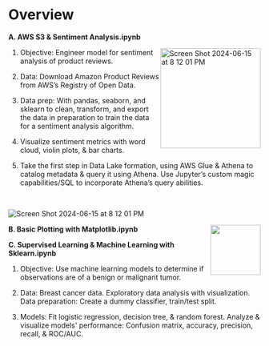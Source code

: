# Overview

**A. AWS S3 & Sentiment Analysis.ipynb** 

<img align="right" src="https://github.com/catherman/Data-Science-Miscellaneous/assets/43255276/818bbb6c-8907-4a46-aa48-a37db70d494f"
alt="Screen Shot 2024-06-15 at 8 12 01 PM" width="200px"/>

  1. Objective:  Engineer model for sentiment analysis of product reviews.
     
  1. Data:  Download Amazon Product Reviews from AWS’s Registry of Open Data.
     
  2. Data prep:  With pandas, seaborn, and sklearn to clean, transform, and export the data in preparation to train the data for a sentiment analysis algorithm.
      
  3. Visualize sentiment metrics with word cloud, violin plots, & bar charts.
     
  4. Take the first step in Data Lake formation, using AWS Glue & Athena to catalog metadata & query it using Athena. Use Jupyter’s custom magic capabilities/SQL to incorporate Athena’s query abilities.

<br clear="right"/>

![Screen Shot 2024-06-15 at 8 12 01 PM](
https://github.com/catherman/Data-Science-Miscellaneous/assets/43255276/818bbb6c-8907-4a46-aa48-a37db70d494f
)


<img src="/path/to/image.png" align="right" width="100px"/>

**B. Basic Plotting with Matplotlib.ipynb**

**C. Supervised Learning & Machine Learning with Sklearn.ipynb**

1. Objective:  Use machine learning models to determine if observations are of a benign or malignant tumor.
     
2. Data: Breast cancer data.  Exploratory data analysis with visualization.  Data preparation:  Create a dummy classifier, train/test split. 

3. Models: Fit logistic regression, decision tree, & random forest. Analyze & visualize models' performance:  Confusion matrix, accuracy, precision, recall, & ROC/AUC. 



